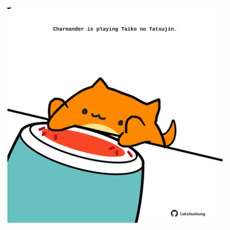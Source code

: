 <!-- built at 07/07/2024, 17:00:38 UTC -->
<p align="center">
  <img width="500" height="500" src="./ReadmeImage.svg">
</p>
